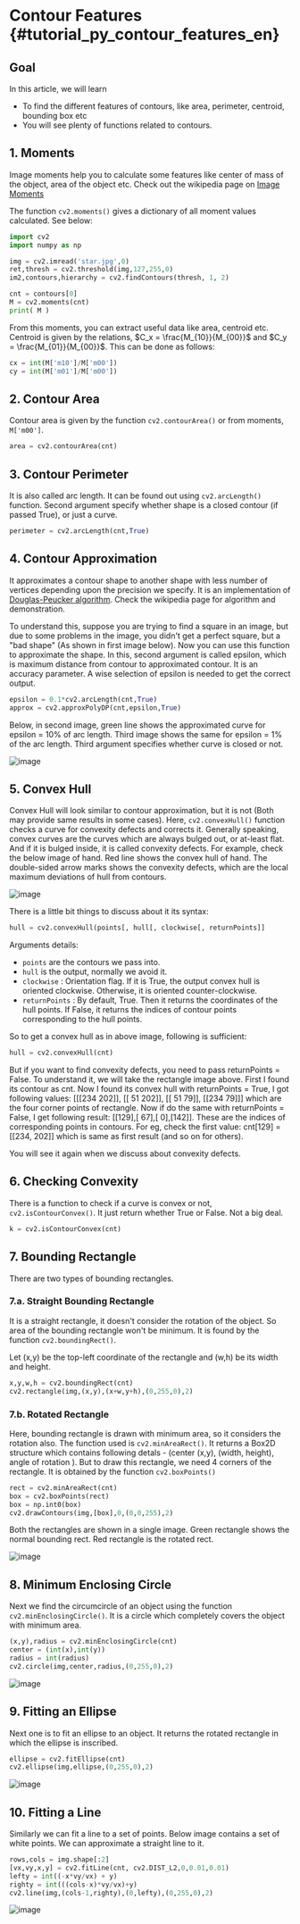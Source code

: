 # Contour Features {#tutorial_py_contour_features_en}

## Goal

In this article, we will learn

- To find the different features of contours, like area, perimeter, centroid, bounding box etc
- You will see plenty of functions related to contours.

## 1. Moments
Image moments help you to calculate some features like center of mass of the object, area of the object etc. Check out the wikipedia page on [Image Moments](http://en.wikipedia.org/wiki/Image_moment)

The function `cv2.moments()` gives a dictionary of all moment values calculated. See below:
```python
import cv2
import numpy as np

img = cv2.imread('star.jpg',0)
ret,thresh = cv2.threshold(img,127,255,0)
im2,contours,hierarchy = cv2.findContours(thresh, 1, 2)

cnt = contours[0]
M = cv2.moments(cnt)
print( M )
```
From this moments, you can extract useful data like area, centroid etc. Centroid is given by the relations, $C_x = \frac{M_{10}}{M_{00}}$ and $C_y = \frac{M_{01}}{M_{00}}$. This can be done as follows:
```python
cx = int(M['m10']/M['m00'])
cy = int(M['m01']/M['m00'])
```

## 2. Contour Area

Contour area is given by the function `cv2.contourArea()` or from moments, `M['m00']`.
```python
area = cv2.contourArea(cnt)
```

## 3. Contour Perimeter

It is also called arc length. It can be found out using `cv2.arcLength()` function. Second argument specify whether shape is a closed contour (if passed True), or just a curve.
```python
perimeter = cv2.arcLength(cnt,True)
```

## 4. Contour Approximation

It approximates a contour shape to another shape with less number of vertices depending upon the precision we specify. It is an implementation of [Douglas-Peucker algorithm](http://en.wikipedia.org/wiki/Ramer-Douglas-Peucker_algorithm). Check the wikipedia page for algorithm and demonstration.

To understand this, suppose you are trying to find a square in an image, but due to some problems in the image, you didn't get a perfect square, but a "bad shape" (As shown in first image below). Now you can use this function to approximate the shape. In this, second argument is called epsilon, which is maximum distance from contour to approximated contour. It is an accuracy parameter. A wise selection of epsilon is needed to get the correct output.
```python
epsilon = 0.1*cv2.arcLength(cnt,True)
approx = cv2.approxPolyDP(cnt,epsilon,True)
```
Below, in second image, green line shows the approximated curve for epsilon = 10% of arc length.
Third image shows the same for epsilon = 1% of the arc length. Third argument specifies whether curve is closed or not.

![image](images/approx.jpg)

## 5. Convex Hull

Convex Hull will look similar to contour approximation, but it is not (Both may provide same results in some cases). Here, `cv2.convexHull()` function checks a curve for convexity defects and corrects it. Generally speaking, convex curves are the curves which are always bulged out, or at-least flat. And if it is bulged inside, it is called convexity defects. For example, check the below image of hand. Red line shows the convex hull of hand. The double-sided arrow marks shows the convexity defects, which are the local maximum deviations of hull from contours.

![image](images/convexitydefects.jpg)

There is a little bit things to discuss about it its syntax:
```python
hull = cv2.convexHull(points[, hull[, clockwise[, returnPoints]]
```
Arguments details:

- `points` are the contours we pass into.
- `hull` is the output, normally we avoid it.
- `clockwise` : Orientation flag. If it is True, the output convex hull is oriented clockwise.
  Otherwise, it is oriented counter-clockwise.
- `returnPoints` : By default, True. Then it returns the coordinates of the hull points. If False, it returns the indices of contour points corresponding to the hull points.

So to get a convex hull as in above image, following is sufficient:
```python
hull = cv2.convexHull(cnt)
```
But if you want to find convexity defects, you need to pass returnPoints = False. To understand it, we will take the rectangle image above. First I found its contour as cnt. Now I found its convex hull with returnPoints = True, I got following values:
[[[234 202]], [[ 51 202]], [[ 51 79]], [[234 79]]] which are the four corner points of rectangle.
Now if do the same with returnPoints = False, I get following result: [[129],[ 67],[ 0],[142]].
These are the indices of corresponding points in contours. For eg, check the first value:
cnt[129] = [[234, 202]] which is same as first result (and so on for others).

You will see it again when we discuss about convexity defects.

## 6. Checking Convexity

There is a function to check if a curve is convex or not, `cv2.isContourConvex()`. It just return whether True or False. Not a big deal.
```python
k = cv2.isContourConvex(cnt)
```

## 7. Bounding Rectangle

There are two types of bounding rectangles.

### 7.a. Straight Bounding Rectangle

It is a straight rectangle, it doesn't consider the rotation of the object. So area of the bounding rectangle won't be minimum. It is found by the function `cv2.boundingRect()`.

Let (x,y) be the top-left coordinate of the rectangle and (w,h) be its width and height.
```python
x,y,w,h = cv2.boundingRect(cnt)
cv2.rectangle(img,(x,y),(x+w,y+h),(0,255,0),2)
```

### 7.b. Rotated Rectangle

Here, bounding rectangle is drawn with minimum area, so it considers the rotation also. The function used is `cv2.minAreaRect()`. It returns a Box2D structure which contains following detals - (center (x,y), (width, height), angle of rotation ). But to draw this rectangle, we need 4 corners of the rectangle. It is obtained by the function `cv2.boxPoints()`
```python
rect = cv2.minAreaRect(cnt)
box = cv2.boxPoints(rect)
box = np.int0(box)
cv2.drawContours(img,[box],0,(0,0,255),2)
```
Both the rectangles are shown in a single image. Green rectangle shows the normal bounding rect. Red rectangle is the rotated rect.

![image](images/boundingrect.png)

## 8. Minimum Enclosing Circle

Next we find the circumcircle of an object using the function `cv2.minEnclosingCircle()`. It is a circle which completely covers the object with minimum area.
```python
(x,y),radius = cv2.minEnclosingCircle(cnt)
center = (int(x),int(y))
radius = int(radius)
cv2.circle(img,center,radius,(0,255,0),2)
```
![image](images/circumcircle.png)

## 9. Fitting an Ellipse

Next one is to fit an ellipse to an object. It returns the rotated rectangle in which the ellipse is inscribed.
```python
ellipse = cv2.fitEllipse(cnt)
cv2.ellipse(img,ellipse,(0,255,0),2)
```
![image](images/fitellipse.png)

## 10. Fitting a Line

Similarly we can fit a line to a set of points. Below image contains a set of white points. We can approximate a straight line to it.
```python
rows,cols = img.shape[:2]
[vx,vy,x,y] = cv2.fitLine(cnt, cv2.DIST_L2,0,0.01,0.01)
lefty = int((-x*vy/vx) + y)
righty = int(((cols-x)*vy/vx)+y)
cv2.line(img,(cols-1,righty),(0,lefty),(0,255,0),2)
```
![image](images/fitline.jpg)

